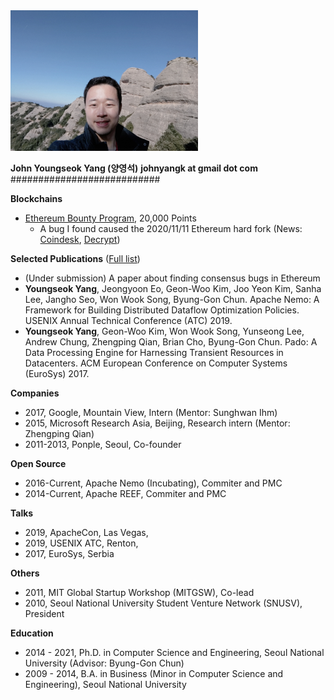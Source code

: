 <img src="/profile.jpg" width="300" />

**John Youngseok Yang (양영석)**
**johnyangk at gmail dot com**
###########################

**Blockchains**
- [Ethereum Bounty Program](https://bounty.ethereum.org), 20,000 Points 
  - A bug I found caused the 2020/11/11 Ethereum hard fork (News: [Coindesk](https://www.coindesk.com/ethereums-hard-fork-disruption), [Decrypt](https://decrypt.co/47891/how-a-dormant-bug-briefly-split-the-ethereum-blockchain))

**Selected Publications** ([Full list](https://dblp.org/pid/163/1540.html))
- (Under submission) A paper about finding consensus bugs in Ethereum
- **Youngseok Yang**, Jeongyoon Eo, Geon-Woo Kim, Joo Yeon Kim, Sanha Lee, Jangho Seo, Won Wook Song, Byung-Gon Chun. Apache Nemo: A Framework for Building Distributed Dataflow Optimization Policies. USENIX Annual Technical Conference (ATC) 2019.
- **Youngseok Yang**, Geon-Woo Kim, Won Wook Song, Yunseong Lee, Andrew Chung, Zhengping Qian, Brian Cho, Byung-Gon Chun. Pado: A Data Processing Engine for Harnessing Transient Resources in Datacenters. ACM European Conference on Computer Systems (EuroSys) 2017.

**Companies**
- 2017, Google, Mountain View, Intern (Mentor: Sunghwan Ihm)
- 2015, Microsoft Research Asia, Beijing, Research intern (Mentor: Zhengping Qian)
- 2011-2013, Ponple, Seoul, Co-founder

**Open Source**
- 2016-Current, Apache Nemo (Incubating), Commiter and PMC
- 2014-Current, Apache REEF, Commiter and PMC

**Talks**
- 2019, ApacheCon, Las Vegas,
- 2019, USENIX ATC, Renton, 
- 2017, EuroSys, Serbia

**Others**
- 2011, MIT Global Startup Workshop (MITGSW), Co-lead
- 2010, Seoul National University Student Venture Network (SNUSV), President

**Education**
- 2014 - 2021, Ph.D. in Computer Science and Engineering, Seoul National University (Advisor: Byung-Gon Chun)
- 2009 - 2014, B.A. in Business (Minor in Computer Science and Engineering), Seoul National University
